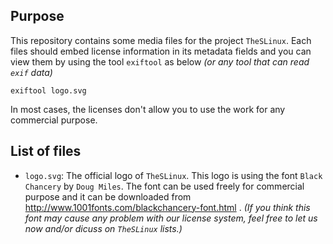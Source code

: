 ## Purpose

This repository contains some media files for the project `TheSLinux`.
Each files should embed license information in its metadata fields
and you can view them by using the tool `exiftool` as below
_(or any tool that can read `exif` data)_

````
exiftool logo.svg
````

In most cases, the licenses don't allow you to use the work for any
commercial purpose.

## List of files

* `logo.svg`: The official logo of `TheSLinux`. This logo is using the
  font `Black Chancery` by `Doug Miles`. The font can be used freely
  for commercial purpose and it can be downloaded from
  http://www.1001fonts.com/blackchancery-font.html .
  _(If you think this font may cause any problem with our license system,
  feel free to let us now and/or dicuss on `TheSLinux` lists.)_

